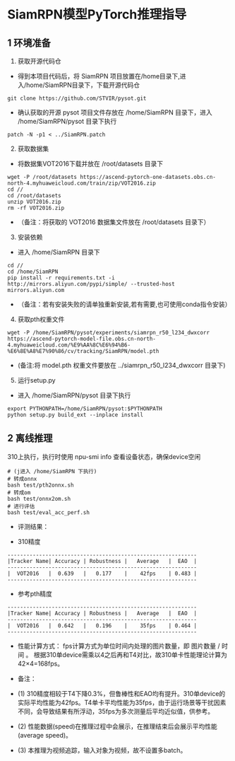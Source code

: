 # SiamRPN模型PyTorch推理指导

## 1 环境准备
1. 获取开源代码仓
- 得到本项目代码后，将 SiamRPN 项目放置在/home目录下,进入/home/SiamRPN目录下，下载开源代码仓
```
git clone https://github.com/STVIR/pysot.git 
```
  
- 确认获取的开源 pysot 项目文件存放在 /home/SiamRPN 目录下，进入 /home/SiamRPN/pysot 目录下执行
```
patch -N -p1 < ../SiamRPN.patch
```

2. 获取数据集  
- 将数据集VOT2016下载并放在 /root/datasets 目录下
```
wget -P /root/datasets https://ascend-pytorch-one-datasets.obs.cn-north-4.myhuaweicloud.com/train/zip/VOT2016.zip
cd //
cd /root/datasets
unzip VOT2016.zip
rm -rf VOT2016.zip
```
- （备注：将获取的 VOT2016 数据集文件放在 /root/datasets 目录下）


3. 安装依赖
- 进入 /home/SiamRPN 目录下
```shell
cd //
cd /home/SiamRPN
pip install -r requirements.txt -i http://mirrors.aliyun.com/pypi/simple/ --trusted-host mirrors.aliyun.com
```
- （备注：若有安装失败的请单独重新安装,若有需要,也可使用conda指令安装）

4. 获取pth权重文件

```
wget -P /home/SiamRPN/pysot/experiments/siamrpn_r50_l234_dwxcorr https://ascend-pytorch-model-file.obs.cn-north-4.myhuaweicloud.com/%E9%AA%8C%E6%94%B6-%E6%8E%A8%E7%90%86/cv/tracking/SiamRPN/model.pth
```

- (备注:将 model.pth 权重文件要放在 ../siamrpn_r50_l234_dwxcorr 目录下)

5. 运行setup.py
- 进入 /home/SiamRPN/pysot 目录下执行
```
export PYTHONPATH=/home/SiamRPN/pysot:$PYTHONPATH
python setup.py build_ext --inplace install
```



## 2 离线推理

310上执行，执行时使用 npu-smi info 查看设备状态，确保device空闲

```shell
# (j进入 /home/SiamRPN 下执行)
# 转成onnx
bash test/pth2onnx.sh
# 转成om
bash test/onnx2om.sh
# 进行评估
bash test/eval_acc_perf.sh
```


- 评测结果：

- 310精度
```
------------------------------------------------------------
|Tracker Name| Accuracy | Robustness |   Average   |  EAO  |
------------------------------------------------------------
|  VOT2016   |  0.639   |   0.177    |    42fps    | 0.483 |
------------------------------------------------------------
```

- 参考pth精度
```
------------------------------------------------------------
|Tracker Name| Accuracy | Robustness |   Average   |  EAO  |
------------------------------------------------------------
|  VOT2016   |  0.642   |   0.196    |    35fps    | 0.464 |
------------------------------------------------------------
```

  
- 性能计算方式： 
  fps计算方式为单位时间内处理的图片数量，即 图片数量 / 时间 。
  根据310单device需乘以4之后再和T4对比，故310单卡性能理论计算为42×4=168fps。

- 备注：
- (1) 310精度相较于T4下降0.3%，但鲁棒性和EAO均有提升。310单device的实际平均性能为42fps。T4单卡平均性能为35fps，由于运行场景等干扰因素不同，会导致结果有所浮动，35fps为多次测量后平均近似值，供参考。
- (2) 性能数据(speed)在推理过程中会展示，在推理结束后会展示平均性能(average speed)。
- (3) 本推理为视频追踪，输入对象为视频，故不设置多batch。 

